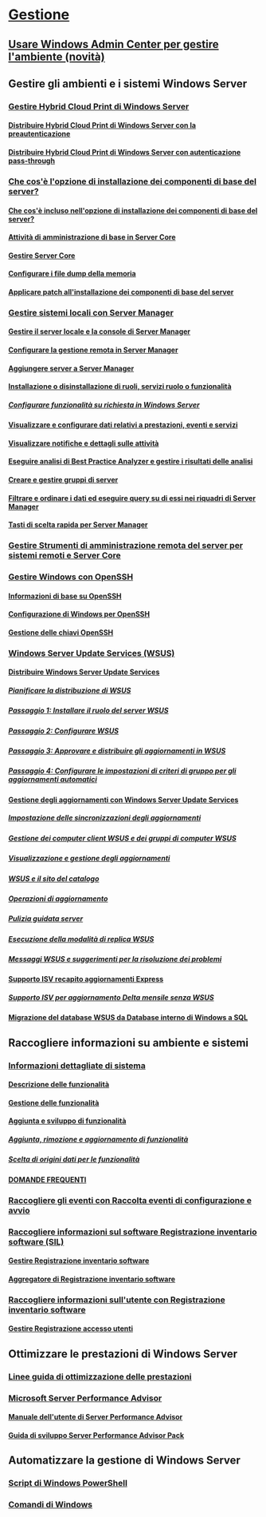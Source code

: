 # [Gestione](manage-windows-server.md)
## [Usare Windows Admin Center per gestire l'ambiente (novità)](../manage/windows-admin-center/overview.md)
## Gestire gli ambienti e i sistemi Windows Server
### [Gestire Hybrid Cloud Print di Windows Server](hybrid-cloud-print/hybrid-cloud-print-overview.md)
#### [Distribuire Hybrid Cloud Print di Windows Server con la preautenticazione](hybrid-cloud-print/hybrid-cloud-print-deploy.md)
#### [Distribuire Hybrid Cloud Print di Windows Server con autenticazione pass-through](hybrid-cloud-print/hybrid-cloud-print-deploy-passthrough.md)
### [Che cos'è l'opzione di installazione dei componenti di base del server?](server-core/what-is-server-core.md)
#### [Che cos'è incluso nell'opzione di installazione dei componenti di base del server?](server-core/server-core-roles-and-services.md)
#### [Attività di amministrazione di base in Server Core](server-core/server-core-administer.md)
#### [Gestire Server Core](server-core/server-core-manage.md)
#### [Configurare i file dump della memoria](server-core/server-core-memory-dump.md)
#### [Applicare patch all'installazione dei componenti di base del server](server-core/server-core-servicing.md)
### [Gestire sistemi locali con Server Manager](server-manager/server-manager.md)
#### [Gestire il server locale e la console di Server Manager](server-manager/manage-the-local-server-and-the-server-manager-console.md)
#### [Configurare la gestione remota in Server Manager](server-manager/configure-remote-management-in-server-manager.md)
#### [Aggiungere server a Server Manager](server-manager/add-servers-to-server-manager.md)
#### [Installazione o disinstallazione di ruoli, servizi ruolo o funzionalità](server-manager/install-or-uninstall-roles-role-services-or-features.md)
##### [Configurare funzionalità su richiesta in Windows Server](server-manager/configure-features-on-demand-in-windows-server.md)
#### [Visualizzare e configurare dati relativi a prestazioni, eventi e servizi](server-manager/view-and-configure-performance-event-and-service-data.md)
#### [Visualizzare notifiche e dettagli sulle attività](server-manager/view-task-details-and-notifications.md)
#### [Eseguire analisi di Best Practice Analyzer e gestire i risultati delle analisi](server-manager/run-best-practices-analyzer-scans-and-manage-scan-results.md)
#### [Creare e gestire gruppi di server](server-manager/create-and-manage-server-groups.md)
#### [Filtrare e ordinare i dati ed eseguire query su di essi nei riquadri di Server Manager](server-manager/filter-sort-and-query-data-in-server-manager-tiles.md)
#### [Tasti di scelta rapida per Server Manager](server-manager/keyboard-shortcuts-for-server-manager.md)
### [Gestire Strumenti di amministrazione remota del server per sistemi remoti e Server Core](../remote/remote-server-administration-tools.md)
### [Gestire Windows con OpenSSH](OpenSSH/OpenSSH_Overview.md)
#### [Informazioni di base su OpenSSH](OpenSSH/OpenSSH_Install_FirstUse.md)
#### [Configurazione di Windows per OpenSSH](OpenSSH/OpenSSH_Server_Configuration.md)
#### [Gestione delle chiavi OpenSSH](OpenSSH/OpenSSH_KeyManagement.md)
### [Windows Server Update Services (WSUS)](windows-server-update-services/get-started/windows-server-update-services-wsus.md)
#### [Distribuire Windows Server Update Services](windows-server-update-services/deploy/deploy-windows-server-update-services.md)
##### [Pianificare la distribuzione di WSUS](windows-server-update-services/plan/plan-your-wsus-deployment.md)
##### [Passaggio 1: Installare il ruolo del server WSUS](windows-server-update-services/deploy/1-install-the-wsus-server-role.md)
##### [Passaggio 2: Configurare WSUS](windows-server-update-services/deploy/2-configure-wsus.md)
##### [Passaggio 3: Approvare e distribuire gli aggiornamenti in WSUS](windows-server-update-services/deploy/3-approve-and-deploy-updates-in-wsus.md)
##### [Passaggio 4: Configurare le impostazioni di criteri di gruppo per gli aggiornamenti automatici](windows-server-update-services/deploy/4-configure-group-policy-settings-for-automatic-updates.md)
#### [Gestione degli aggiornamenti con Windows Server Update Services](windows-server-update-services/manage/update-management-with-windows-server-update-services.md)
##### [Impostazione delle sincronizzazioni degli aggiornamenti](windows-server-update-services/manage/setting-up-update-synchronizations.md)
##### [Gestione dei computer client WSUS e dei gruppi di computer WSUS](windows-server-update-services/manage/managing-wsus-client-computers-and-wsus-computer-groups.md)
##### [Visualizzazione e gestione degli aggiornamenti](windows-server-update-services/manage/viewing-and-managing-updates.md)
##### [WSUS e il sito del catalogo](windows-server-update-services/manage/wsus-and-the-catalog-site.md)
##### [Operazioni di aggiornamento](windows-server-update-services/manage/updates-operations.md)
##### [Pulizia guidata server](windows-server-update-services/manage/the-server-cleanup-wizard.md)
##### [Esecuzione della modalità di replica WSUS](windows-server-update-services/manage/running-wsus-replica-mode.md)
##### [Messaggi WSUS e suggerimenti per la risoluzione dei problemi](windows-server-update-services/manage/wsus-messages-and-troubleshooting-tips.md)
#### [Supporto ISV recapito aggiornamenti Express](windows-server-update-services/deploy/express-update-delivery-isv-support.md)
##### [Supporto ISV per aggiornamento Delta mensile senza WSUS](windows-server-update-services/deploy/monthly-delta-update-isv-support-without-WSUS.md)
#### [Migrazione del database WSUS da Database interno di Windows a SQL](windows-server-update-services/manage/wid-to-sql-migration.md)

## Raccogliere informazioni su ambiente e sistemi
### [Informazioni dettagliate di sistema](..\manage\system-insights\overview.md)
#### [Descrizione delle funzionalità](..\manage\system-insights\understanding-capabilities.md)
#### [Gestione delle funzionalità](..\manage\system-insights\managing-capabilities.md)
#### [Aggiunta e sviluppo di funzionalità](..\manage\system-insights\adding-and-developing-capabilities.md)
##### [Aggiunta, rimozione e aggiornamento di funzionalità](..\manage\system-insights\add-remove-update-capabilities.md)
##### [Scelta di origini dati per le funzionalità](..\manage\system-insights\data-sources.md)
#### [DOMANDE FREQUENTI](..\manage\system-insights\faq.md)
### [Raccogliere gli eventi con Raccolta eventi di configurazione e avvio](Get-started-with-Setup-and-Boot-Event-Collection.md)
### [Raccogliere informazioni sul software Registrazione inventario software (SIL)](software-inventory-logging/get-started-with-software-inventory-logging.md)
#### [Gestire Registrazione inventario software](software-inventory-logging/manage-software-inventory-logging.md)
#### [Aggregatore di Registrazione inventario software](software-inventory-logging/software-inventory-logging-aggregator.md)
### [Raccogliere informazioni sull'utente con Registrazione inventario software](user-access-logging/get-started-with-user-access-logging.md)
#### [Gestire Registrazione accesso utenti](user-access-logging/manage-user-access-logging.md)

## Ottimizzare le prestazioni di Windows Server
### [Linee guida di ottimizzazione delle prestazioni](performance-tuning/index.md) 
### [Microsoft Server Performance Advisor](server-performance-advisor/microsoft-server-performance-advisor.md)
#### [Manuale dell'utente di Server Performance Advisor](server-performance-advisor/server-performance-advisor-users-guide.md)
#### [Guida di sviluppo Server Performance Advisor Pack](server-performance-advisor/server-performance-advisor-pack-development-guide.md)

## Automatizzare la gestione di Windows Server
### [Script di Windows PowerShell](/powershell/scripting/powershell-scripting?view=powershell-5.1)
### [Comandi di Windows](windows-commands/windows-commands.md)


<!--
#### [A-Z list](windows-commands/a-z-list.md)
#### [Command-Line Syntax Key](windows-commands/command-line-syntax-key.md)
#### [Commands by Server Role](windows-commands/commands-by-server-role.md)
##### [Print Command Reference](windows-commands/print-command-reference.md)
##### [Services for Network File System Command Reference](windows-commands/services-for-network-file-system-command-reference.md)
##### [Remote Desktop Services (Terminal Services) Command Reference](windows-commands/remote-desktop-services-terminal-services-command-reference.md)
##### [Windows Server Backup Command Reference](windows-commands/windows-server-backup-command-reference.md) -->